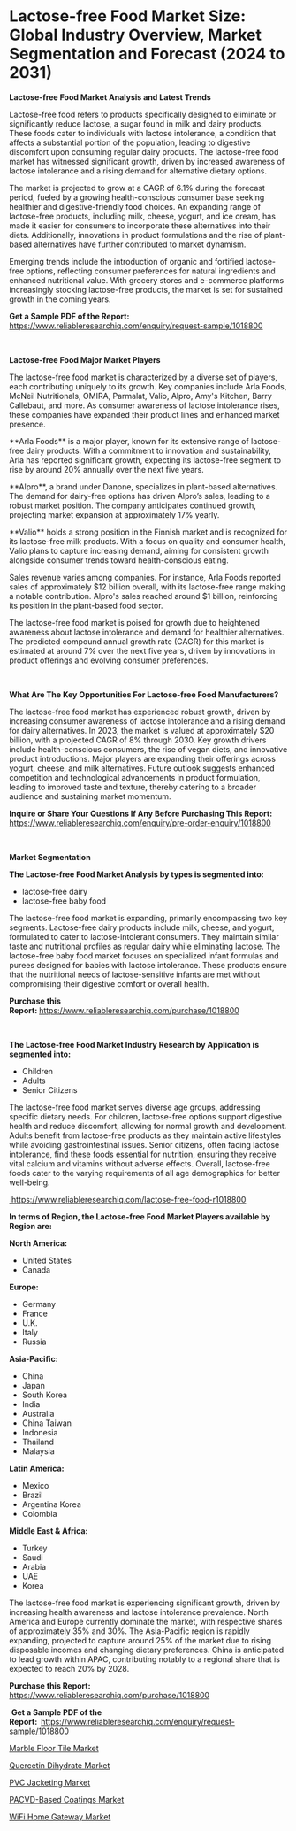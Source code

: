 <p><h1>Lactose-free Food Market Size: Global Industry Overview, Market Segmentation and Forecast (2024 to 2031)</h1></p><p><strong>Lactose-free Food Market Analysis and Latest Trends</strong></p>
<p><p>Lactose-free food refers to products specifically designed to eliminate or significantly reduce lactose, a sugar found in milk and dairy products. These foods cater to individuals with lactose intolerance, a condition that affects a substantial portion of the population, leading to digestive discomfort upon consuming regular dairy products. The lactose-free food market has witnessed significant growth, driven by increased awareness of lactose intolerance and a rising demand for alternative dietary options. </p><p>The market is projected to grow at a CAGR of 6.1% during the forecast period, fueled by a growing health-conscious consumer base seeking healthier and digestive-friendly food choices. An expanding range of lactose-free products, including milk, cheese, yogurt, and ice cream, has made it easier for consumers to incorporate these alternatives into their diets. Additionally, innovations in product formulations and the rise of plant-based alternatives have further contributed to market dynamism. </p><p>Emerging trends include the introduction of organic and fortified lactose-free options, reflecting consumer preferences for natural ingredients and enhanced nutritional value. With grocery stores and e-commerce platforms increasingly stocking lactose-free products, the market is set for sustained growth in the coming years.</p></p>
<p><strong>Get a Sample PDF of the Report:&nbsp;</strong> <a href="https://www.reliableresearchiq.com/enquiry/request-sample/1018800">https://www.reliableresearchiq.com/enquiry/request-sample/1018800</a></p>
<p>&nbsp;</p>
<p><strong>Lactose-free Food Major Market Players</strong></p>
<p><p>The lactose-free food market is characterized by a diverse set of players, each contributing uniquely to its growth. Key companies include Arla Foods, McNeil Nutritionals, OMIRA, Parmalat, Valio, Alpro, Amy's Kitchen, Barry Callebaut, and more. As consumer awareness of lactose intolerance rises, these companies have expanded their product lines and enhanced market presence.</p><p>**Arla Foods** is a major player, known for its extensive range of lactose-free dairy products. With a commitment to innovation and sustainability, Arla has reported significant growth, expecting its lactose-free segment to rise by around 20% annually over the next five years.</p><p>**Alpro**, a brand under Danone, specializes in plant-based alternatives. The demand for dairy-free options has driven Alpro’s sales, leading to a robust market position. The company anticipates continued growth, projecting market expansion at approximately 17% yearly.</p><p>**Valio** holds a strong position in the Finnish market and is recognized for its lactose-free milk products. With a focus on quality and consumer health, Valio plans to capture increasing demand, aiming for consistent growth alongside consumer trends toward health-conscious eating.</p><p>Sales revenue varies among companies. For instance, Arla Foods reported sales of approximately $12 billion overall, with its lactose-free range making a notable contribution. Alpro's sales reached around $1 billion, reinforcing its position in the plant-based food sector.</p><p>The lactose-free food market is poised for growth due to heightened awareness about lactose intolerance and demand for healthier alternatives. The predicted compound annual growth rate (CAGR) for this market is estimated at around 7% over the next five years, driven by innovations in product offerings and evolving consumer preferences.</p></p>
<p>&nbsp;</p>
<p><strong>What Are The Key Opportunities For Lactose-free Food Manufacturers?</strong></p>
<p><p>The lactose-free food market has experienced robust growth, driven by increasing consumer awareness of lactose intolerance and a rising demand for dairy alternatives. In 2023, the market is valued at approximately $20 billion, with a projected CAGR of 8% through 2030. Key growth drivers include health-conscious consumers, the rise of vegan diets, and innovative product introductions. Major players are expanding their offerings across yogurt, cheese, and milk alternatives. Future outlook suggests enhanced competition and technological advancements in product formulation, leading to improved taste and texture, thereby catering to a broader audience and sustaining market momentum.</p></p>
<p><strong>Inquire or Share Your Questions If Any Before Purchasing This Report:</strong> <a href="https://www.reliableresearchiq.com/enquiry/pre-order-enquiry/1018800">https://www.reliableresearchiq.com/enquiry/pre-order-enquiry/1018800</a></p>
<p>&nbsp;</p>
<p><strong>Market Segmentation</strong></p>
<p><strong>The Lactose-free Food Market Analysis by types is segmented into:</strong></p>
<p><ul><li>lactose-free dairy</li><li>lactose-free baby food</li></ul></p>
<p><p>The lactose-free food market is expanding, primarily encompassing two key segments. Lactose-free dairy products include milk, cheese, and yogurt, formulated to cater to lactose-intolerant consumers. They maintain similar taste and nutritional profiles as regular dairy while eliminating lactose. The lactose-free baby food market focuses on specialized infant formulas and purees designed for babies with lactose intolerance. These products ensure that the nutritional needs of lactose-sensitive infants are met without compromising their digestive comfort or overall health.</p></p>
<p><strong>Purchase this Report:&nbsp;</strong><a href="https://www.reliableresearchiq.com/purchase/1018800">https://www.reliableresearchiq.com/purchase/1018800</a></p>
<p>&nbsp;</p>
<p><strong>The Lactose-free Food Market Industry Research by Application is segmented into:</strong></p>
<p><ul><li>Children</li><li>Adults</li><li>Senior Citizens</li></ul></p>
<p><p>The lactose-free food market serves diverse age groups, addressing specific dietary needs. For children, lactose-free options support digestive health and reduce discomfort, allowing for normal growth and development. Adults benefit from lactose-free products as they maintain active lifestyles while avoiding gastrointestinal issues. Senior citizens, often facing lactose intolerance, find these foods essential for nutrition, ensuring they receive vital calcium and vitamins without adverse effects. Overall, lactose-free foods cater to the varying requirements of all age demographics for better well-being.</p></p>
<p><a href="https://www.reliableresearchiq.com/lactose-free-food-r1018800">&nbsp;https://www.reliableresearchiq.com/lactose-free-food-r1018800</a></p>
<p><strong>In terms of Region, the Lactose-free Food Market Players available by Region are:</strong></p>
<p>
    <p> <strong> North America: </strong>
        <ul>
            <li>United States</li>
            <li>Canada</li>
        </ul>
        </p> 
    <p> <strong> Europe: </strong>
        <ul>
            <li>Germany</li>
            <li>France</li>
            <li>U.K.</li>
            <li>Italy</li>
            <li>Russia</li>
        </ul>
        </p> 
    <p> <strong> Asia-Pacific: </strong>
        <ul>
            <li>China</li>
            <li>Japan</li>
            <li>South Korea</li>
            <li>India</li>
            <li>Australia</li>
            <li>China Taiwan</li>
            <li>Indonesia</li>
            <li>Thailand</li>
            <li>Malaysia</li>
        </ul>
        </p> 
    <p> <strong> Latin America: </strong>
        <ul>
            <li>Mexico</li>
            <li>Brazil</li>
            <li>Argentina Korea</li>
            <li>Colombia</li>
        </ul>
        </p> 
    <p> <strong> Middle East & Africa: </strong>
        <ul>
            <li>Turkey</li>
            <li>Saudi</li>
            <li>Arabia</li>
            <li>UAE</li>
            <li>Korea</li>
        </ul>
    </p>
    </p>
<p><p>The lactose-free food market is experiencing significant growth, driven by increasing health awareness and lactose intolerance prevalence. North America and Europe currently dominate the market, with respective shares of approximately 35% and 30%. The Asia-Pacific region is rapidly expanding, projected to capture around 25% of the market due to rising disposable incomes and changing dietary preferences. China is anticipated to lead growth within APAC, contributing notably to a regional share that is expected to reach 20% by 2028.</p></p>
<p><strong>Purchase this Report: </strong><a href="https://www.reliableresearchiq.com/purchase/1018800">https://www.reliableresearchiq.com/purchase/1018800</a></p>
<p>&nbsp;<strong>Get a Sample PDF of the Report:&nbsp;&nbsp;</strong><a href="https://www.reliableresearchiq.com/enquiry/request-sample/1018800">https://www.reliableresearchiq.com/enquiry/request-sample/1018800</a></p>
<p><strong></strong></p>
<p><p><a href="https://medium.com/@calekuhlman2023/the-marble-floor-tile-market-is-anticipated-to-experience-significant-growth-with-a-projected-e900f1674f31">Marble Floor Tile Market</a></p><p><a href="https://issuu.com/reportprime-2/docs/quercetin-dihydrate-market-size-203_87ce5b5801ffe1">Quercetin Dihydrate Market</a></p><p><a href="https://medium.com/@calekuhlman2023/the-market-study-covers-the-pvc-jacketing-market-across-various-segments-aa67c5953c0d">PVC Jacketing Market</a></p><p><a href="https://github.com/MelgarBasny/Market-Research-Report-List-1/blob/main/pacvd-based-coatings-market.md">PACVD-Based Coatings Market</a></p><p><a href="https://www.linkedin.com/pulse/exploring-wifi-home-gateway-market-dynamics-global-trends-future-ennzf?trackingId=HhzJvsVQTAiKS14Jy8nzsA%3D%3D">WiFi Home Gateway Market</a></p></p>
